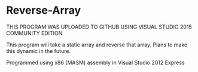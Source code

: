 # Reverse-Array
THIS PROGRAM WAS UPLOADED TO GITHUB USING VISUAL STUDIO 2015 COMMUNITY EDITION

This program will take a static array and reverse that array. Plans to make this dynamic in the future.  

Programmed using x86 (MASM) assembly in Visual Studio 2012 Express
